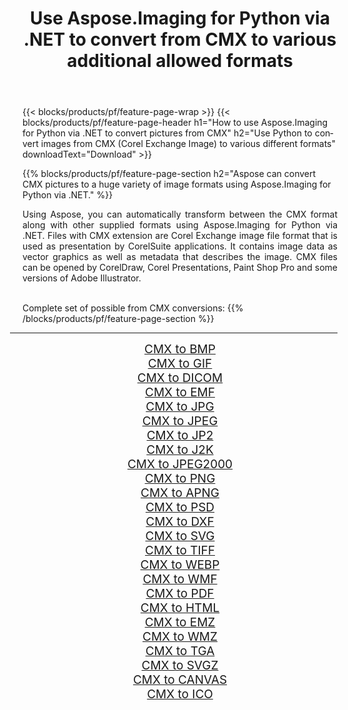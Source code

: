 ﻿---
title: Use Aspose.Imaging for Python via .NET to convert from CMX to various additional allowed formats 
weight: 3920
url: /python-net/conversion/from/cmx 
lang: en
langdirlevel: 2
locales: zh-hans,ja,it,ru,de,es,fr,nl,id,lt,pl,pt,vi,tr,ko,zh-hant,ar,hi,th,sv,cs,uk,he
description: You can quickly transform from CMX(Corel Exchange Image) into various formats using Aspose.Imaging for Python via .NET.
---

{{< blocks/products/pf/feature-page-wrap >}}
{{< blocks/products/pf/feature-page-header h1="How to use Aspose.Imaging for Python via .NET to convert pictures from CMX" h2="Use Python to convert images from CMX (Corel Exchange Image) to various different formats" downloadText="Download" >}}


{{% blocks/products/pf/feature-page-section  h2="Aspose can convert CMX pictures to a huge variety of image formats using Aspose.Imaging for Python via .NET." %}}
<p align=justify>Using Aspose, you can automatically transform between the CMX format along with other supplied formats using Aspose.Imaging for Python via .NET. Files with CMX extension are Corel Exchange image file format that is used as presentation by CorelSuite applications. It contains image data as vector graphics as well as metadata that describes the image. CMX files can be opened by CorelDraw, Corel Presentations, Paint Shop Pro and some versions of Adobe Illustrator.</p>
<br/>
Complete set of possible from CMX conversions:
{{% /blocks/products/pf/feature-page-section %}}
<div class="container-fluid productfamilypage bg-gray">
    <div class="convertypes bg-gray agp-content section">
        <div class="container">
		<hr style="margin-left:-20px;"/>
		<div class="row other-converters" style="gap: 10px;font-size: 19px;text-align:center;">
		    <div class='col-md-2 other-converter remove-lp remove-rp'><a href="/imaging/python-net/conversion/cmx-to-bmp" style="padding:15px;">CMX to BMP</a></div><div class='col-md-2 other-converter remove-lp remove-rp'><a href="/imaging/python-net/conversion/cmx-to-gif" style="padding:15px;">CMX to GIF</a></div><div class='col-md-2 other-converter remove-lp remove-rp'><a href="/imaging/python-net/conversion/cmx-to-dicom" style="padding:15px;">CMX to DICOM</a></div><div class='col-md-2 other-converter remove-lp remove-rp'><a href="/imaging/python-net/conversion/cmx-to-emf" style="padding:15px;">CMX to EMF</a></div><div class='col-md-2 other-converter remove-lp remove-rp'><a href="/imaging/python-net/conversion/cmx-to-jpg" style="padding:15px;">CMX to JPG</a></div><div class='col-md-2 other-converter remove-lp remove-rp'><a href="/imaging/python-net/conversion/cmx-to-jpeg" style="padding:15px;">CMX to JPEG</a></div><div class='col-md-2 other-converter remove-lp remove-rp'><a href="/imaging/python-net/conversion/cmx-to-jp2" style="padding:15px;">CMX to JP2</a></div><div class='col-md-2 other-converter remove-lp remove-rp'><a href="/imaging/python-net/conversion/cmx-to-j2k" style="padding:15px;">CMX to J2K</a></div><div class='col-md-2 other-converter remove-lp remove-rp'><a href="/imaging/python-net/conversion/cmx-to-jpeg2000" style="padding:15px;">CMX to JPEG2000</a></div><div class='col-md-2 other-converter remove-lp remove-rp'><a href="/imaging/python-net/conversion/cmx-to-png" style="padding:15px;">CMX to PNG</a></div><div class='col-md-2 other-converter remove-lp remove-rp'><a href="/imaging/python-net/conversion/cmx-to-apng" style="padding:15px;">CMX to APNG</a></div><div class='col-md-2 other-converter remove-lp remove-rp'><a href="/imaging/python-net/conversion/cmx-to-psd" style="padding:15px;">CMX to PSD</a></div><div class='col-md-2 other-converter remove-lp remove-rp'><a href="/imaging/python-net/conversion/cmx-to-dxf" style="padding:15px;">CMX to DXF</a></div><div class='col-md-2 other-converter remove-lp remove-rp'><a href="/imaging/python-net/conversion/cmx-to-svg" style="padding:15px;">CMX to SVG</a></div><div class='col-md-2 other-converter remove-lp remove-rp'><a href="/imaging/python-net/conversion/cmx-to-tiff" style="padding:15px;">CMX to TIFF</a></div><div class='col-md-2 other-converter remove-lp remove-rp'><a href="/imaging/python-net/conversion/cmx-to-webp" style="padding:15px;">CMX to WEBP</a></div><div class='col-md-2 other-converter remove-lp remove-rp'><a href="/imaging/python-net/conversion/cmx-to-wmf" style="padding:15px;">CMX to WMF</a></div><div class='col-md-2 other-converter remove-lp remove-rp'><a href="/imaging/python-net/conversion/cmx-to-pdf" style="padding:15px;">CMX to PDF</a></div><div class='col-md-2 other-converter remove-lp remove-rp'><a href="/imaging/python-net/conversion/cmx-to-html" style="padding:15px;">CMX to HTML</a></div><div class='col-md-2 other-converter remove-lp remove-rp'><a href="/imaging/python-net/conversion/cmx-to-emz" style="padding:15px;">CMX to EMZ</a></div><div class='col-md-2 other-converter remove-lp remove-rp'><a href="/imaging/python-net/conversion/cmx-to-wmz" style="padding:15px;">CMX to WMZ</a></div><div class='col-md-2 other-converter remove-lp remove-rp'><a href="/imaging/python-net/conversion/cmx-to-tga" style="padding:15px;">CMX to TGA</a></div><div class='col-md-2 other-converter remove-lp remove-rp'><a href="/imaging/python-net/conversion/cmx-to-svgz" style="padding:15px;">CMX to SVGZ</a></div><div class='col-md-2 other-converter remove-lp remove-rp'><a href="/imaging/python-net/conversion/cmx-to-canvas" style="padding:15px;">CMX to CANVAS</a></div><div class='col-md-2 other-converter remove-lp remove-rp'><a href="/imaging/python-net/conversion/cmx-to-ico" style="padding:15px;">CMX to ICO</a></div>
                </div>
        </div>
    </div>
</div>
<br/>

